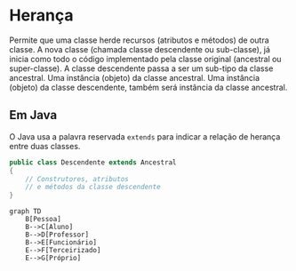 # Herança
Permite que uma classe herde recursos (atributos e métodos) de outra classe.
A nova classe (chamada classe descendente ou sub-classe), já inicia como todo o código implementado pela classe original (ancestral ou super-classe).
A classe descendente passa a ser um sub-tipo da classe ancestral. Uma instância (objeto) da classe ancestral. Uma instância (objeto) da classe descendente, também será instância da classe ancestral.

## Em Java
O Java usa a palavra reservada `extends` para indicar a relação de herança entre duas classes.

```java
public class Descendente extends Ancestral
{
	// Construtores, atributos
	// e métodos da classe descendente
}
```
```mermaid
graph TD
    B[Pessoa]
    B-->C[Aluno]
    B-->D[Professor]
    B-->E[Funcionário]
    E-->F[Terceirizado]
    E-->G[Próprio]
```

<!--stackedit_data:
eyJoaXN0b3J5IjpbLTcwODYwMjg5NiwtMTkwNzg1NjU0MCwxMD
I4MTg2NTM1LDEzMTE4NDIwM119
-->